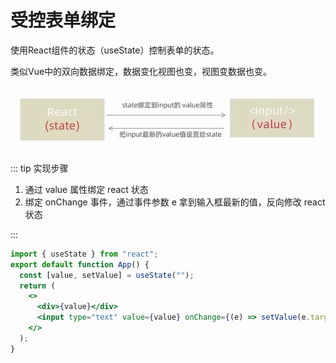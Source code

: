 # 受控表单绑定

使用React组件的状态（useState）控制表单的状态。

类似Vue中的双向数据绑定，数据变化视图也变，视图变数据也变。

![image-20231126205729695](/images/react/react-002.png)

::: tip 实现步骤

1. 通过 value 属性绑定 react 状态
2. 绑定 onChange 事件，通过事件参数 e 拿到输入框最新的值，反向修改 react 状态

:::

```jsx
import { useState } from "react";
export default function App() {
  const [value, setValue] = useState("");
  return (
    <>
      <div>{value}</div>
      <input type="text" value={value} onChange={(e) => setValue(e.target.value)} />
    </>
  );
}
```

